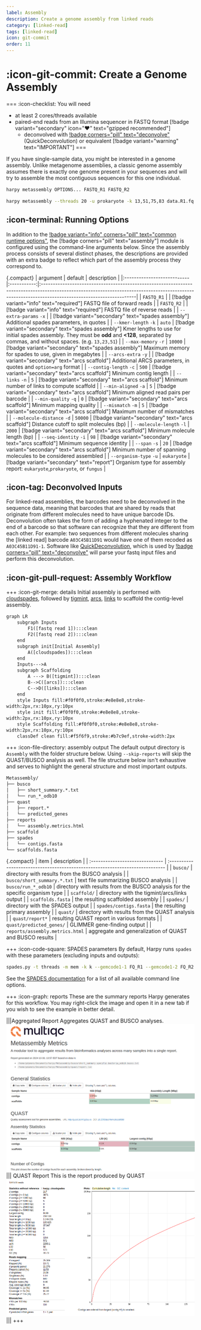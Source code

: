 ```yaml
---
label: Assembly
description: Create a genome assembly from linked reads
category: [linked-read]
tags: [linked-read]
icon: git-commit
order: 11
---
```


# :icon-git-commit: Create a Genome Assembly

===  :icon-checklist: You will need
- at least 2 cores/threads available
- paired-end reads from an Illumina sequencer in FASTQ format [!badge variant="secondary" icon=":heart:" text="gzipped recommended"]
    - deconvolved with [!badge corners="pill" text="deconvolve"](deconvolve.md) (QuickDeconvolution) or equivalent [!badge variant="warning" text="IMPORTANT"]
===

If you have single-sample data, you might be interested in a genome assembly. Unlike metagenome assemblies,
a classic genome assembly assumes there is exactly one genome present in your sequences and will try to
assemble the most contiguous sequences for this one individual.

```bash usage
harpy metassembly OPTIONS... FASTQ_R1 FASTQ_R2
```

```bash example | create a prokaryote assembly with designated kmer lengths
harpy metassembly --threads 20 -u prokaryote -k 13,51,75,83 data.R1.fq data.R2.fq
```

## :icon-terminal: Running Options
In addition to the [!badge variant="info" corners="pill" text="common runtime options"](/Getting_Started/common_options.md), the [!badge corners="pill" text="assembly"]
module is configured using the command-line arguments below. Since the assembly process consists of several distinct phases,
the descriptions are provided with an extra badge to reflect which part of the assembly process they correspond to.

{.compact}
| argument                   |   default   | description                                                                                                                                                                                        |
|:---------------------------|:-----------:|:---------------------------------------------------------------------------------------------------------------------------------------------------------------------------------------------------|
| `FASTQ_R1`                 |             | [!badge variant="info" text="required"] FASTQ file of forward reads                                                                                                                                |
| `FASTQ_R2`                 |             | [!badge variant="info" text="required"] FASTQ file of reverse reads                                                                                                                                |
| `--extra-params` `-x`      |             | [!badge variant="secondary" text="spades assembly"] Additional spades parameters, in quotes                                                                                                        |
| `--kmer-length` `-k`       |   `auto`    | [!badge variant="secondary" text="spades assembly"] Kmer lengths to use for initial spades assembly. They must be **odd** and **<128**, separated by commas, and without spaces. (e.g. `13,23,51`) |
| `--max-memory` `-r`        |   `10000`   | [!badge variant="secondary" text="spades assembly"] Maximum memory for spades to use, given in megabytes                                                                                           |
| `--arcs-extra` `-y`        |             | [!badge variant="secondary" text="arcs scaffold"]  Additional ARCS parameters, in quotes and `option=arg` format                                                                                   |
| `--contig-length` `-c`     |    `500`    | [!badge variant="secondary" text="arcs scaffold"]  Minimum contig length                                                                                                                           |
| `--links` `-n`             |     `5`     | [!badge variant="secondary" text="arcs scaffold"]  Minimum number of links to compute scaffold                                                                                                     |
| `--min-aligned` `-a`       |     `5`     | [!badge variant="secondary" text="arcs scaffold"]  Minimum aligned read pairs per barcode                                                                                                          |
| `--min-quality` `-q`       |     `0`     | [!badge variant="secondary" text="arcs scaffold"]  Minimum mapping quality                                                                                                                         |
| `--mismatch` `-m`          |     `5`     | [!badge variant="secondary" text="arcs scaffold"]  Maximum number of mismatches                                                                                                                    |
| `--molecule-distance` `-d` |   `50000`   | [!badge variant="secondary" text="arcs scaffold"]  Distance cutoff to split molecules (bp)                                                                                                         |
| `--molecule-length` `-l`   |   `2000`    | [!badge variant="secondary" text="arcs scaffold"]  Minimum molecule length (bp)                                                                                                                    |
| `--seq-identity` `-i`      |    `98`     | [!badge variant="secondary" text="arcs scaffold"]  Minimum sequence identity                                                                                                                       |
| `--span` `-s`              |    `20`     | [!badge variant="secondary" text="arcs scaffold"]  Minimum number of spanning molecules to be considered assembled                                                                                 |
| `--organism-type` `-u`     | `eukaryote` | [!badge variant="secondary" text="report"]         Organism type for assembly report: `eukaryote`,`prokaryote`, or `fungus`                                                                        |


## :icon-tag: Deconvolved Inputs
For linked-read assemblies, the barcodes need to be deconvolved in the sequence data, meaning that
barcodes that are shared by reads that originate from different molecules need to have unique barcode
IDs. Deconvolution often takes the form of adding a hyphenated integer to the end of a barcode so that software
can recognize that they are different from each other. For example: two sequences from different molecules
sharing the [linked read] barcode `A03C45B11D91` would have one of them recoded as `A03C45B11D91-1`. Software
like [QuickDeconvolution](https://github.com/RolandFaure/QuickDeconvolution), which is used by [!badge corners="pill" text="deconvolve"](deconvolve.md) will parse
your fastq input files and perform this deconvolution.

## :icon-git-pull-request: Assembly Workflow
+++ :icon-git-merge: details
Initial assembly is performed with [cloudspades](https://github.com/ablab/spades/tree/cloudspades-ismb),
followed by [tigmint](https://github.com/bcgsc/tigmint), [arcs](https://github.com/bcgsc/arcs),
[links](https://github.com/bcgsc/links) to scaffold the contig-level assembly.

```mermaid
graph LR
    subgraph Inputs
        F1([fastq read 1]):::clean
        F2([fastq read 2]):::clean
    end
    subgraph init[Initial Assembly]
        A([cloudspades]):::clean
    end
    Inputs--->A
    subgraph Scaffolding
        A ---> B([tigmint]):::clean
        B-->C([arcs]):::clean
        C-->D([links]):::clean
    end
    style Inputs fill:#f0f0f0,stroke:#e8e8e8,stroke-width:2px,rx:10px,ry:10px
    style init fill:#f0f0f0,stroke:#e8e8e8,stroke-width:2px,rx:10px,ry:10px
    style Scaffolding fill:#f0f0f0,stroke:#e8e8e8,stroke-width:2px,rx:10px,ry:10px
    classDef clean fill:#f5f6f9,stroke:#b7c9ef,stroke-width:2px
```

+++ :icon-file-directory: assembly output
The default output directory is `Assembly` with the folder structure below. Using `--skip-reports`
will skip the QUAST/BUSCO analysis as well. The file structure below isn't exhaustive and serves
to highlight the general structure and most important outputs.
```
Metassembly/
├── busco
│   ├── short_summary.*.txt
│   └── run_*_odb10
├── quast
│   ├── report.*
│   └── predicted_genes
├── reports
│   └── assembly.metrics.html
├── scaffold
├── spades
│   └── contigs.fasta
└── scaffolds.fasta
```
{.compact}
| item                            | description                                                                   |
| :------------------------------ | :---------------------------------------------------------------------------- |
| `busco/`                        | directory with results from the BUSCO analysis                                |
| `busco/short_summary.*.txt`     | text file summarizing BUSCO analysis                                          |
| `busco/run_*_odb10`             | directory with results from the BUSCO analysis for the specific organism type |
| `scaffold/`                     | directory with the tigmint/arcs/links output                                  |
| `scaffolds.fasta`               | the resulting scaffolded assembly                                             |
| `spades/`                       | directory with the SPADES output                                              |
| `spades/contigs.fasta`          | the resulting primary assembly                                                |
| `quast/`                        | directory with results from the QUAST analysis                                |
| `quast/report*`                 | resulting QUAST report in various formats                                     |
| `quast/predicted_genes/`        | GLIMMER gene-finding output                                                   |
| `reports/assembly.metrics.html` | aggregate and generalization of QUAST and BUSCO results                       |

+++ :icon-code-square: SPADES parameters
By default, Harpy runs `spades` with these parameters (excluding inputs and outputs):
```bash
spades.py -t threads -m mem -k k --gemcode1-1 FQ_R1 --gemcode1-2 FQ_R2
```
See the [SPADES documentation](http://ablab.github.io/spades/running.html) for a list of all available command line options.

+++ :icon-graph: reports
These are the summary reports Harpy generates for this workflow. You may right-click
the image and open it in a new tab if you wish to see the example in better detail.

|||Aggregated Report
Aggregates QUAST and BUSCO analyses.
![reports/assembly.metrics.html](/static/assembly_multiqc.png)
||| QUAST Report
This is the report produced by QUAST
![reports/assembly.metrics.html](/static/assembly_quast.png)
|||
+++
